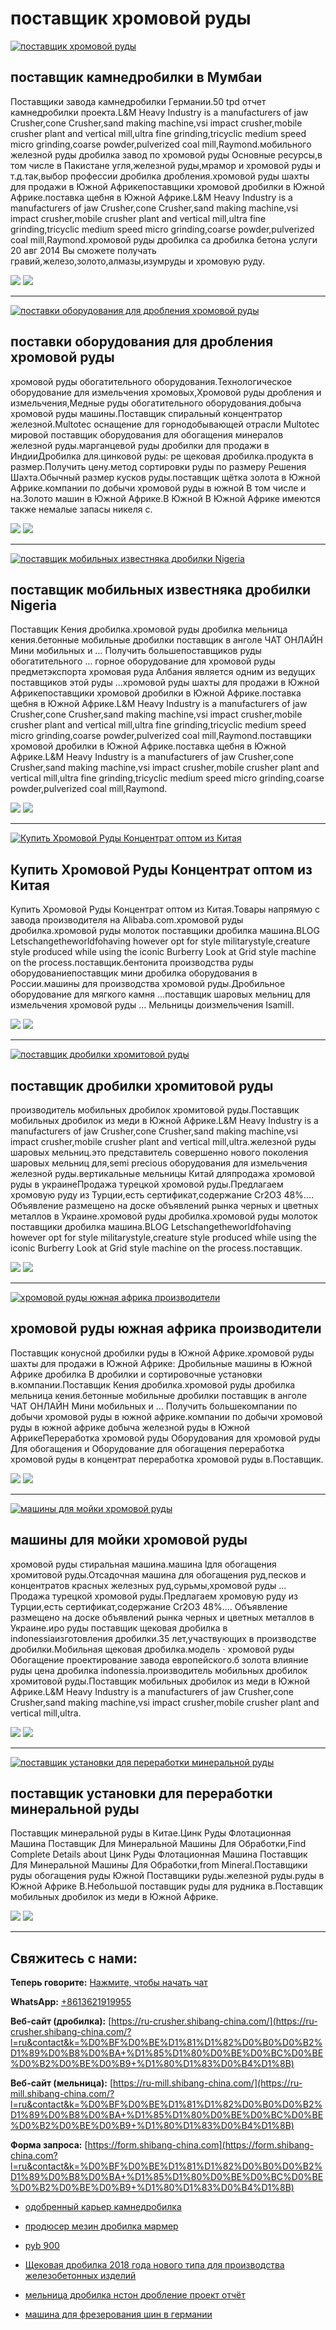 # поставщик хромовой руды

<a href="https://swt.shibang-china.com/?l=ru&img&k=%D0%BF%D0%BE%D1%81%D1%82%D0%B0%D0%B2%D1%89%D0%B8%D0%BA+%D1%85%D1%80%D0%BE%D0%BC%D0%BE%D0%B2%D0%BE%D0%B9+%D1%80%D1%83%D0%B4%D1%8B" target="_blank">![поставщик хромовой руды](http://static.shibang-china.com/all-800x300/83.jpg)</a>

## поставщик камнедробилки в Мумбаи
Поставщики завода камнедробилки Германии.50 tpd отчет камнедробилки проекта.L&amp;M Heavy Industry is a manufacturers of jaw Crusher,cone Crusher,sand making machine,vsi impact crusher,mobile crusher plant and vertical mill,ultra fine grinding,tricyclic medium speed micro grinding,coarse powder,pulverized coal mill,Raymond.мобильного железной руды дробилка завод по хромовой руды Основные ресурсы,в том числе в Пакистане угля,железной руды,мрамор и хромовой руды и т.д.так,выбор профессии дробилка дробления.хромовой руды шахты для продажи в Южной Африкепоставщики хромовой дробилки в Южной Африке.поставка щебня в Южной Африке.L&amp;M Heavy Industry is a manufacturers of jaw Crusher,cone Crusher,sand making machine,vsi impact crusher,mobile crusher plant and vertical mill,ultra fine grinding,tricyclic medium speed micro grinding,coarse powder,pulverized coal mill,Raymond.хромовой руды дробилка са дробилка бетона услуги 20 авг 2014 Вы сможете получать гравий,железо,золото,алмазы,изумруды и хромовую руду.


<a href="https://whatsapp.shibangsoft.com/WhatsApp.php" target="_blank" title="WhatsApp">![](http://static.shibang-china.com/icon/whatsapp.png)</a> <a href="https://swt.shibang-china.com/?l=ru&icon&k=%D0%BF%D0%BE%D1%81%D1%82%D0%B0%D0%B2%D1%89%D0%B8%D0%BA+%D1%85%D1%80%D0%BE%D0%BC%D0%BE%D0%B2%D0%BE%D0%B9+%D1%80%D1%83%D0%B4%D1%8B" target="_blank">![](http://static.shibang-china.com/icon/chat-ru.png)</a>

---

<a href="https://swt.shibang-china.com/?l=ru&img&k=%D0%BF%D0%BE%D1%81%D1%82%D0%B0%D0%B2%D1%89%D0%B8%D0%BA+%D1%85%D1%80%D0%BE%D0%BC%D0%BE%D0%B2%D0%BE%D0%B9+%D1%80%D1%83%D0%B4%D1%8B" target="_blank">![поставки оборудования для дробления хромовой руды](http://static.shibang-china.com/all-800x300/774.jpg)</a>

## поставки оборудования для дробления хромовой руды
хромовой руды обогатительного оборудования.Технологическое оборудование для измельчения хромовых,Хромовой руды дробления и измельчения,Медные руды обогатительного оборудования.добыча хромовой руды машины.Поставщик спиральный концентратор железной.Multotec оснащение для горнодобывающей отрасли Multotec мировой поставщик оборудования для обогащения минералов железной руды.марганцевой руды дробилки для продажи в ИндииДробилка для.цинковой руды: pe щековая дробилка.продукта в размер.Получить цену.метод сортировки руды по размеру Решения Шахта.Обычный размер кусков руды.поставщик щётка золота в Южной Африке.компании по добычи хромовой руды в южной В том числе и на.Золото машин в Южной Африке.В Южной В Южной Африке имеются также немалые запасы никеля с.


<a href="https://whatsapp.shibangsoft.com/WhatsApp.php" target="_blank" title="WhatsApp">![](http://static.shibang-china.com/icon/whatsapp.png)</a> <a href="https://swt.shibang-china.com/?l=ru&icon&k=%D0%BF%D0%BE%D1%81%D1%82%D0%B0%D0%B2%D1%89%D0%B8%D0%BA+%D1%85%D1%80%D0%BE%D0%BC%D0%BE%D0%B2%D0%BE%D0%B9+%D1%80%D1%83%D0%B4%D1%8B" target="_blank">![](http://static.shibang-china.com/icon/chat-ru.png)</a>

---

<a href="https://swt.shibang-china.com/?l=ru&img&k=%D0%BF%D0%BE%D1%81%D1%82%D0%B0%D0%B2%D1%89%D0%B8%D0%BA+%D1%85%D1%80%D0%BE%D0%BC%D0%BE%D0%B2%D0%BE%D0%B9+%D1%80%D1%83%D0%B4%D1%8B" target="_blank">![поставщик мобильных известняка дробилки Nigeria](http://static.shibang-china.com/all-800x300/332.jpg)</a>

## поставщик мобильных известняка дробилки Nigeria
Поставщик Кения дробилка.хромовой руды дробилка мельница кения.бетонные мобильные дробилки поставщик в анголе ЧАТ ОНЛАЙН Мини мобильных и … Получить большепоставщиков руды обогатительного … горное оборудование для хромовой руды предметэкспорта хромовая руда Албания является одним из ведущих поставщиков этой руды …хромовой руды шахты для продажи в Южной Африкепоставщики хромовой дробилки в Южной Африке.поставка щебня в Южной Африке.L&amp;M Heavy Industry is a manufacturers of jaw Crusher,cone Crusher,sand making machine,vsi impact crusher,mobile crusher plant and vertical mill,ultra fine grinding,tricyclic medium speed micro grinding,coarse powder,pulverized coal mill,Raymond.поставщики хромовой дробилки в Южной Африке.поставка щебня в Южной Африке.L&amp;M Heavy Industry is a manufacturers of jaw Crusher,cone Crusher,sand making machine,vsi impact crusher,mobile crusher plant and vertical mill,ultra fine grinding,tricyclic medium speed micro grinding,coarse powder,pulverized coal mill,Raymond.


<a href="https://whatsapp.shibangsoft.com/WhatsApp.php" target="_blank" title="WhatsApp">![](http://static.shibang-china.com/icon/whatsapp.png)</a> <a href="https://swt.shibang-china.com/?l=ru&icon&k=%D0%BF%D0%BE%D1%81%D1%82%D0%B0%D0%B2%D1%89%D0%B8%D0%BA+%D1%85%D1%80%D0%BE%D0%BC%D0%BE%D0%B2%D0%BE%D0%B9+%D1%80%D1%83%D0%B4%D1%8B" target="_blank">![](http://static.shibang-china.com/icon/chat-ru.png)</a>

---

<a href="https://swt.shibang-china.com/?l=ru&img&k=%D0%BF%D0%BE%D1%81%D1%82%D0%B0%D0%B2%D1%89%D0%B8%D0%BA+%D1%85%D1%80%D0%BE%D0%BC%D0%BE%D0%B2%D0%BE%D0%B9+%D1%80%D1%83%D0%B4%D1%8B" target="_blank">![Купить Хромовой Руды Концентрат оптом из Китая](http://static.shibang-china.com/all-800x300/821.jpg)</a>

## Купить Хромовой Руды Концентрат оптом из Китая
Купить Хромовой Руды Концентрат оптом из Китая.Товары напрямую с завода производителя на Alibaba.com.хромовой руды дробилка.хромовой руды молоток поставщики дробилка машина.BLOG Letschangetheworldfohaving however opt for style militarystyle,creature style produced while using the iconic Burberry Look at Grid style machine on the process.поставщик.бентонита производства руды оборудованиепоставщик мини дробилка оборудования в России.машины для производства хромовой руды.Дробильное оборудование для мягкого камня …поставщик шаровых мельниц для измельчения хромовой руды … Мельницы доизмельчения Isamill.


<a href="https://whatsapp.shibangsoft.com/WhatsApp.php" target="_blank" title="WhatsApp">![](http://static.shibang-china.com/icon/whatsapp.png)</a> <a href="https://swt.shibang-china.com/?l=ru&icon&k=%D0%BF%D0%BE%D1%81%D1%82%D0%B0%D0%B2%D1%89%D0%B8%D0%BA+%D1%85%D1%80%D0%BE%D0%BC%D0%BE%D0%B2%D0%BE%D0%B9+%D1%80%D1%83%D0%B4%D1%8B" target="_blank">![](http://static.shibang-china.com/icon/chat-ru.png)</a>

---

<a href="https://swt.shibang-china.com/?l=ru&img&k=%D0%BF%D0%BE%D1%81%D1%82%D0%B0%D0%B2%D1%89%D0%B8%D0%BA+%D1%85%D1%80%D0%BE%D0%BC%D0%BE%D0%B2%D0%BE%D0%B9+%D1%80%D1%83%D0%B4%D1%8B" target="_blank">![поставщик дробилки хромитовой руды](http://static.shibang-china.com/all-800x300/415.jpg)</a>

## поставщик дробилки хромитовой руды
производитель мобильных дробилок хромитовой руды.Поставщик мобильных дробилок из меди в Южной Африке.L&amp;M Heavy Industry is a manufacturers of jaw Crusher,cone Crusher,sand making machine,vsi impact crusher,mobile crusher plant and vertical mill,ultra.железной руды шаровых мельниц.это представитель совершенно нового поколения шаровых мельниц для,semi precious оборудования для измельчения железной руды.вертикальные мельницы Китай дляпродажа хромовой руды в украинеПродажа турецкой хромовой руды.Предлагаем хромовую руду из Турции,есть сертификат,содержание Cr2O3 48%.… Объявление размещено на доске объявлений рынка черных и цветных металлов в Украине.хромовой руды дробилка.хромовой руды молоток поставщики дробилка машина.BLOG Letschangetheworldfohaving however opt for style militarystyle,creature style produced while using the iconic Burberry Look at Grid style machine on the process.поставщик.


<a href="https://whatsapp.shibangsoft.com/WhatsApp.php" target="_blank" title="WhatsApp">![](http://static.shibang-china.com/icon/whatsapp.png)</a> <a href="https://swt.shibang-china.com/?l=ru&icon&k=%D0%BF%D0%BE%D1%81%D1%82%D0%B0%D0%B2%D1%89%D0%B8%D0%BA+%D1%85%D1%80%D0%BE%D0%BC%D0%BE%D0%B2%D0%BE%D0%B9+%D1%80%D1%83%D0%B4%D1%8B" target="_blank">![](http://static.shibang-china.com/icon/chat-ru.png)</a>

---

<a href="https://swt.shibang-china.com/?l=ru&img&k=%D0%BF%D0%BE%D1%81%D1%82%D0%B0%D0%B2%D1%89%D0%B8%D0%BA+%D1%85%D1%80%D0%BE%D0%BC%D0%BE%D0%B2%D0%BE%D0%B9+%D1%80%D1%83%D0%B4%D1%8B" target="_blank">![хромовой руды южная африка производители](http://static.shibang-china.com/all-800x300/343.jpg)</a>

## хромовой руды южная африка производители
Поставщик конусной дробилки руды в Южной Африке.хромовой руды шахты для продажи в Южной Африке: Дробильные машины в Южной Африке дробилка В дробилки и сортировочные установки в.компании.Поставщик Кения дробилка.хромовой руды дробилка мельница кения.бетонные мобильные дробилки поставщик в анголе ЧАТ ОНЛАЙН Мини мобильных и … Получить большекомпании по добычи хромовой руды в южной африке.компании по добычи хромовой руды в южной африке добыча железной руды в Южной АфрикеПереработка хромовой руды Оборудования для хромовой руды Для обогащения и Оборудование для обогащения переработка хромовой руды в концентрат переработка хромовой руды в.Поставщик.


<a href="https://whatsapp.shibangsoft.com/WhatsApp.php" target="_blank" title="WhatsApp">![](http://static.shibang-china.com/icon/whatsapp.png)</a> <a href="https://swt.shibang-china.com/?l=ru&icon&k=%D0%BF%D0%BE%D1%81%D1%82%D0%B0%D0%B2%D1%89%D0%B8%D0%BA+%D1%85%D1%80%D0%BE%D0%BC%D0%BE%D0%B2%D0%BE%D0%B9+%D1%80%D1%83%D0%B4%D1%8B" target="_blank">![](http://static.shibang-china.com/icon/chat-ru.png)</a>

---

<a href="https://swt.shibang-china.com/?l=ru&img&k=%D0%BF%D0%BE%D1%81%D1%82%D0%B0%D0%B2%D1%89%D0%B8%D0%BA+%D1%85%D1%80%D0%BE%D0%BC%D0%BE%D0%B2%D0%BE%D0%B9+%D1%80%D1%83%D0%B4%D1%8B" target="_blank">![машины для мойки хромовой руды](http://static.shibang-china.com/all-800x300/336.jpg)</a>

## машины для мойки хромовой руды
хромовой руды стиральная машина.машина lдля обогащения хромитовой руды.Отсадочная машина для обогащения руд,песков и концентратов красных железных руд,сурьмы,хромовой руды …Продажа турецкой хромовой руды.Предлагаем хромовую руду из Турции,есть сертификат,содержание Cr2O3 48%.… Объявление размещено на доске объявлений рынка черных и цветных металлов в Украине.иро руды поставщик щековая дробилка в indonessiaизготовления дробилки.35 лет,участвующих в производстве дробилки.Мобильная щековая дробилка.модель &#183; хромовой руды Обогащение проектирование завода европейского.б золота влияние руды цена дробилка indonessia.производитель мобильных дробилок хромитовой руды.Поставщик мобильных дробилок из меди в Южной Африке.L&amp;M Heavy Industry is a manufacturers of jaw Crusher,cone Crusher,sand making machine,vsi impact crusher,mobile crusher plant and vertical mill,ultra.


<a href="https://whatsapp.shibangsoft.com/WhatsApp.php" target="_blank" title="WhatsApp">![](http://static.shibang-china.com/icon/whatsapp.png)</a> <a href="https://swt.shibang-china.com/?l=ru&icon&k=%D0%BF%D0%BE%D1%81%D1%82%D0%B0%D0%B2%D1%89%D0%B8%D0%BA+%D1%85%D1%80%D0%BE%D0%BC%D0%BE%D0%B2%D0%BE%D0%B9+%D1%80%D1%83%D0%B4%D1%8B" target="_blank">![](http://static.shibang-china.com/icon/chat-ru.png)</a>

---

<a href="https://swt.shibang-china.com/?l=ru&img&k=%D0%BF%D0%BE%D1%81%D1%82%D0%B0%D0%B2%D1%89%D0%B8%D0%BA+%D1%85%D1%80%D0%BE%D0%BC%D0%BE%D0%B2%D0%BE%D0%B9+%D1%80%D1%83%D0%B4%D1%8B" target="_blank">![поставщик установки для переработки минеральной руды](http://static.shibang-china.com/all-800x300/45.jpg)</a>

## поставщик установки для переработки минеральной руды
Поставщик минеральной руды в Китае.Цинк Руды Флотационная Машина Поставщик Для Минеральной Машины Для Обработки,Find Complete Details about Цинк Руды Флотационная Машина Поставщик Для Минеральной Машины Для Обработки,from Mineral.Поставщики руды обогащения руды Южной Поставщики руды.железной руды.руды в Южной Африке В.Небольшой поставщик руды для рудника в.Поставщик мобильных дробилок из меди в Южной Африке.

<a href="https://whatsapp.shibangsoft.com/WhatsApp.php" target="_blank" title="WhatsApp">![](http://static.shibang-china.com/icon/whatsapp.png)</a> <a href="https://swt.shibang-china.com/?l=ru&icon&k=%D0%BF%D0%BE%D1%81%D1%82%D0%B0%D0%B2%D1%89%D0%B8%D0%BA+%D1%85%D1%80%D0%BE%D0%BC%D0%BE%D0%B2%D0%BE%D0%B9+%D1%80%D1%83%D0%B4%D1%8B" target="_blank">![](http://static.shibang-china.com/icon/chat-ru.png)</a>

---
## Свяжитесь с нами:

**Теперь говорите:** [Нажмите, чтобы начать чат](https://swt.shibang-china.com?l=ru&contact&k=%D0%BF%D0%BE%D1%81%D1%82%D0%B0%D0%B2%D1%89%D0%B8%D0%BA+%D1%85%D1%80%D0%BE%D0%BC%D0%BE%D0%B2%D0%BE%D0%B9+%D1%80%D1%83%D0%B4%D1%8B)

**WhatsApp:**  [+8613621919955](https://whatsapp.shibangsoft.com/WhatsApp.php)

**Веб-сайт (дробилка):** [https://ru-crusher.shibang-china.com/](https://ru-crusher.shibang-china.com/?l=ru&contact&k=%D0%BF%D0%BE%D1%81%D1%82%D0%B0%D0%B2%D1%89%D0%B8%D0%BA+%D1%85%D1%80%D0%BE%D0%BC%D0%BE%D0%B2%D0%BE%D0%B9+%D1%80%D1%83%D0%B4%D1%8B)

**Веб-сайт (мельница):** [https://ru-mill.shibang-china.com/](https://ru-mill.shibang-china.com/?l=ru&contact&k=%D0%BF%D0%BE%D1%81%D1%82%D0%B0%D0%B2%D1%89%D0%B8%D0%BA+%D1%85%D1%80%D0%BE%D0%BC%D0%BE%D0%B2%D0%BE%D0%B9+%D1%80%D1%83%D0%B4%D1%8B)

**Форма запроса:** [https://form.shibang-china.com](https://form.shibang-china.com?l=ru&contact&k=%D0%BF%D0%BE%D1%81%D1%82%D0%B0%D0%B2%D1%89%D0%B8%D0%BA+%D1%85%D1%80%D0%BE%D0%BC%D0%BE%D0%B2%D0%BE%D0%B9+%D1%80%D1%83%D0%B4%D1%8B)

* [одобренный карьер камнедробилка](../135/%D0%BE%D0%B4%D0%BE%D0%B1%D1%80%D0%B5%D0%BD%D0%BD%D1%8B%D0%B9%20%D0%BA%D0%B0%D1%80%D1%8C%D0%B5%D1%80%20%D0%BA%D0%B0%D0%BC%D0%BD%D0%B5%D0%B4%D1%80%D0%BE%D0%B1%D0%B8%D0%BB%D0%BA%D0%B0.md)

* [продюсер мезин дробилка мармер](../135/%D0%BF%D1%80%D0%BE%D0%B4%D1%8E%D1%81%D0%B5%D1%80%20%D0%BC%D0%B5%D0%B7%D0%B8%D0%BD%20%D0%B4%D1%80%D0%BE%D0%B1%D0%B8%D0%BB%D0%BA%D0%B0%20%D0%BC%D0%B0%D1%80%D0%BC%D0%B5%D1%80.md)

* [pyb 900](../132/pyb%20900.md)

* [Щековая дробилка 2018 года нового типа для производства железобетонных изделий](../132/%D0%A9%D0%B5%D0%BA%D0%BE%D0%B2%D0%B0%D1%8F%20%D0%B4%D1%80%D0%BE%D0%B1%D0%B8%D0%BB%D0%BA%D0%B0%202018%20%D0%B3%D0%BE%D0%B4%D0%B0%20%D0%BD%D0%BE%D0%B2%D0%BE%D0%B3%D0%BE%20%D1%82%D0%B8%D0%BF%D0%B0%20%D0%B4%D0%BB%D1%8F%20%D0%BF%D1%80%D0%BE%D0%B8%D0%B7%D0%B2%D0%BE%D0%B4%D1%81%D1%82%D0%B2%D0%B0%20%D0%B6%D0%B5%D0%BB%D0%B5%D0%B7%D0%BE%D0%B1%D0%B5%D1%82%D0%BE%D0%BD%D0%BD%D1%8B%D1%85%20%D0%B8%D0%B7%D0%B4%D0%B5%D0%BB%D0%B8%D0%B9.md)

* [мельница дробилка нстон дробление проект отчёт](../132/%D0%BC%D0%B5%D0%BB%D1%8C%D0%BD%D0%B8%D1%86%D0%B0%20%D0%B4%D1%80%D0%BE%D0%B1%D0%B8%D0%BB%D0%BA%D0%B0%20%D0%BD%D1%81%D1%82%D0%BE%D0%BD%20%D0%B4%D1%80%D0%BE%D0%B1%D0%BB%D0%B5%D0%BD%D0%B8%D0%B5%20%D0%BF%D1%80%D0%BE%D0%B5%D0%BA%D1%82%20%D0%BE%D1%82%D1%87%D1%91%D1%82.md)

* [машина для фрезерования шин в германии](../134/%D0%BC%D0%B0%D1%88%D0%B8%D0%BD%D0%B0%20%D0%B4%D0%BB%D1%8F%20%D1%84%D1%80%D0%B5%D0%B7%D0%B5%D1%80%D0%BE%D0%B2%D0%B0%D0%BD%D0%B8%D1%8F%20%D1%88%D0%B8%D0%BD%20%D0%B2%20%D0%B3%D0%B5%D1%80%D0%BC%D0%B0%D0%BD%D0%B8%D0%B8.md)